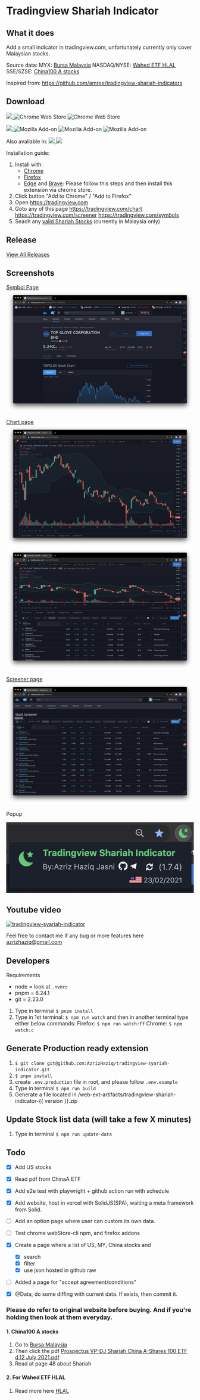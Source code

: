 # Tradingview Shariah Indicator 

## What it does
Add a small indicator in tradingview.com, unfortunately currently only cover Malaysian stocks.

Source data:
MYX: [Bursa Malaysia](https://www.bursamalaysia.com/market_information/equities_prices?legend%5B%5D=%5BS%5D&sort_by=short_name&sort_dir=asc&page=1)
NASDAQ/NYSE: [Wahed ETF HLAL](https://funds.wahedinvest.com)
SSE/SZSE: [China100 A stocks](https://www.valuepartners-group.com.my/en/shariah-china/)

Inspired from: 
https://github.com/amree/tradingview-shariah-indicators


## Download
<a target="_blank" rel="noopener noreferrer"
   title="Download Tradingview Shariah indicator in Chrome now"
   href="https://chrome.google.com/webstore/detail/tradingview-shariah-indic/eogackkjbjbbmlkbakekhaanphmnpkgf?utm_source=github&utm_medium=website&utm_campaign=shariah-invest">
    <img src="https://raw.githubusercontent.com/alrra/browser-logos/master/src/chrome/chrome_128x128.png" width="48" />
</a>
![Chrome Web Store](https://img.shields.io/chrome-web-store/v/eogackkjbjbbmlkbakekhaanphmnpkgf?color=blue&label=version)
![Chrome Web Store](https://img.shields.io/chrome-web-store/users/eogackkjbjbbmlkbakekhaanphmnpkgf?color=blue)



<a target="_blank" rel="noopener noreferrer"
   title="Download Tradingview Shariah indicator in Firefox now" 
   href="https://addons.mozilla.org/en-US/firefox/addon/tradingview-shariah-indicator?utm_source=github&utm_medium=website&utm_campaign=shariah-invest">
    <img src="https://raw.githubusercontent.com/alrra/browser-logos/master/src/firefox/firefox_128x128.png" width="48" />
</a>
![Mozilla Add-on](https://img.shields.io/amo/v/tradingview-shariah-indicator?color=orange&label=version)
![Mozilla Add-on](https://img.shields.io/amo/users/tradingview-shariah-indicator?color=orange)
![Mozilla Add-on](https://img.shields.io/amo/rating/tradingview-shariah-indicator?color=orange)


Also available in: 
<a target="_blank" rel="noopener noreferrer"
   title="Download Tradingview Shariah indicator in Edge now" 
   href="https://support.microsoft.com/en-my/help/4027935/microsoft-edge-add-or-remove-browser-extensions">
    <img src="https://raw.githubusercontent.com/alrra/browser-logos/master/src/edge/edge_128x128.png" width="24" />
</a>
<a target="_blank" rel="noopener noreferrer"
   title="Download Tradingview Shariah indicator in Brave now" 
   href="https://support.brave.com/hc/en-us/articles/360017909112-How-can-I-add-extensions-to-Brave-">
    <img src="https://raw.githubusercontent.com/alrra/browser-logos/master/src/brave/brave_128x128.png" width="24" />
</a>


Installation guide:
1. Install with: 
    - [Chrome](https://chrome.google.com/webstore/detail/tradingview-shariah-indic/eogackkjbjbbmlkbakekhaanphmnpkgf)
    - [Firefox](https://addons.mozilla.org/en-US/firefox/addon/tradingview-shariah-indicator)
    - [Edge](https://support.microsoft.com/en-my/help/4027935/microsoft-edge-add-or-remove-browser-extensions) and [Brave](https://support.brave.com/hc/en-us/articles/360017909112-How-can-I-add-extensions-to-Brave-): Please follow this steps and then install this extension via chrome store.
2. Click button "Add to Chrome" / "Add to Firefox"
3. Open https://tradingview.com
4. Goto any of this page https://tradingview.com/chart https://tradingview.com/screener https://tradingview.com/symbols
5. Seach any [valid Shariah Stocks](https://github.com/AzrizHaziq/tradingview-syariah-indicator/blob/master/contents/MYX.txt) (currently in Malaysia only)


## Release 
[View All Releases](https://github.com/AzrizHaziq/tradingview-syariah-indicator/releases) 


## Screenshots
[Symbol Page](https://www.tradingview.com/symbols/MYX-TOPGLOV/)
![Symbol page](/assets/ori_chrome/symbol_page.png)

[Chart page](https://www.tradingview.com/chart/)
![Chart page](/assets/ori_chrome/chart_page.png)
![Chart page with screener](/assets/ori_chrome/chart_page_with_screener.png)

[Screener page](https://www.tradingview.com/screener/)
![Screener page](/assets/ori_chrome/screener_page_on.png)

Popup

![popup](/assets/ori_chrome/popup.png)


## Youtube video
[![tradingview-syariah-indicator](https://img.youtube.com/vi/4U8mu_5UfUQ/0.jpg)](https://www.youtube.com/watch?v=4U8mu_5UfUQ)

Feel free to contact me if any bug or more features here  
[azrizhaziq@gmail.com](mailto:azrizhaziq@gmail.com)


## Developers
Requirements
- node = look at `.nvmrc`
- pnpm = 6.24.1
- git = 2.23.0

1. Type in terminal `$ pnpm install`
2. Type in 1st terminal: `$ npm run watch`
   and then in another terminal type either below commands:
   Firefox: `$ npm run watch:ff` 
   Chrome: `$ npm watch:c`
   
   
## Generate Production ready extension
1. `$ git clone git@github.com:AzrizHaziq/tradingview-syariah-indicator.git`
2. `$ pnpm install`
3. create `.env.production` file in root, and please follow `.env.example`
4. Type in terminal `$ npm run build`
5. Generate a file located in /web-ext-artifacts/tradingview-shariah-indicator-{{ version }}.zip


## Update Stock list data (will take a few X minutes)
1. Type in terminal `$ npm run update-data`
    

## Todo
- [X] Add US stocks
- [X] Read pdf from ChinaA ETF
- [X] Add e2e test with playwright + github action run with schedule
- [X] Add website, host in vercel with SolidJS(SPA), waiting a meta framework from Solid.
- [ ] Add an option page where user can custom its own data.
- [ ] Test chrome webStore-cli npm, and firefox addons
- [X] Create a page where a list of US, MY, China stocks and 
    - [X] search
    - [X] filter
    - [X] use json hosted in github raw
- [ ] Added a page for "accept agreement/conditions"
- [X] @Data, do some diffing with current data. If exists, then commit it.


### Please do refer to original website before buying. And if you're holding then look at them everyday.
#### 1. China100 A stocks
1. Go to [Bursa Malaysia](https://www.bursamalaysia.com/bm/market_information/announcements/company_announcement/announcement_details?ann_id=3174424) 
2. Then click the pdf [Prospectus VP-DJ Shariah China A-Shares 100 ETF d.12 July 2021.pdf](https://disclosure.bursamalaysia.com/FileAccess/apbursaweb/download?id=209757&name=EA_DS_ATTACHMENTS)
3. Read at page 48 about Shariah


#### 2. For Wahed ETF HLAL
1. Read more here [HLAL](https://funds.wahedinvest.com/)

